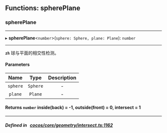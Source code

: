 ## Functions: spherePlane

### spherePlane


___
▸ **spherePlane**<`number`\>(`sphere: Sphere, plane: Plane`): `number`
___


**`zh`** 
球与平面的相交性检测。



#### Parameters

| Name | Type | Description |
| :------: | :------: | :------: |
| `sphere` | `Sphere` | - |
| `plane` | `Plane` | - |

#### Returns `number` inside(back) &#x3D; -1, outside(front) &#x3D; 0, intersect &#x3D; 1

___


##### Defined in &nbsp;   [cocos/core/geometry/intersect.ts:1162](https://github.com/cocos-creator/engine/blob/c7bf6b8a9/cocos/core/geometry/intersect.ts#L1162)&nbsp;
